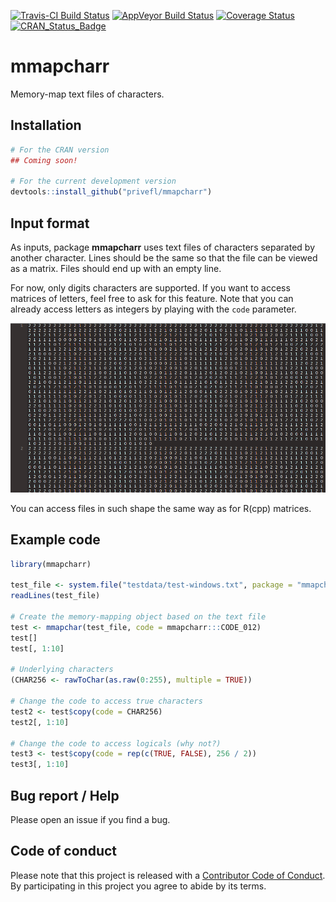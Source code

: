 [![Travis-CI Build Status](https://travis-ci.org/privefl/mmapcharr.svg?branch=master)](https://travis-ci.org/privefl/mmapcharr)
[![AppVeyor Build Status](https://ci.appveyor.com/api/projects/status/github/privefl/mmapcharr?branch=master&svg=true)](https://ci.appveyor.com/project/privefl/mmapcharr)
[![Coverage Status](https://img.shields.io/codecov/c/github/privefl/mmapcharr/master.svg)](https://codecov.io/github/privefl/mmapcharr?branch=master)
[![CRAN_Status_Badge](http://www.r-pkg.org/badges/version/mmapcharr)](https://cran.r-project.org/package=mmapcharr)


# mmapcharr

Memory-map text files of characters. 

## Installation

```r
# For the CRAN version
## Coming soon!

# For the current development version
devtools::install_github("privefl/mmapcharr")
```

## Input format

As inputs, package **mmapcharr** uses text files of characters separated by another character.
Lines should be the same so that the file can be viewed as a matrix.
Files should end up with an empty line. 

For now, only digits characters are supported. If you want to access matrices of letters, feel free to ask for this feature. Note that you can already access letters as integers by playing with the `code` parameter.

![An example of supported file](example-file.png)

You can access files in such shape the same way as for R(cpp) matrices.

## Example code

```r
library(mmapcharr)

test_file <- system.file("testdata/test-windows.txt", package = "mmapcharr")
readLines(test_file)

# Create the memory-mapping object based on the text file
test <- mmapchar(test_file, code = mmapcharr:::CODE_012)
test[]
test[, 1:10]

# Underlying characters
(CHAR256 <- rawToChar(as.raw(0:255), multiple = TRUE))

# Change the code to access true characters
test2 <- test$copy(code = CHAR256)
test2[, 1:10]

# Change the code to access logicals (why not?)
test3 <- test$copy(code = rep(c(TRUE, FALSE), 256 / 2))
test3[, 1:10]
```


## Bug report / Help

Please open an issue if you find a bug.


## Code of conduct

Please note that this project is released with a [Contributor Code of Conduct](https://github.com/privefl/mmapcharr/blob/master/code_of_conduct.md). 
By participating in this project you agree to abide by its terms.
